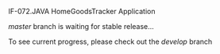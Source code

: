 IF-072.JAVA
HomeGoodsTracker Application

*master* branch is waiting for stable release...

To see current progress, please check out the *develop* branch